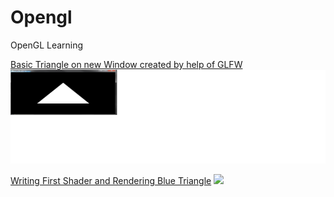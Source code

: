 # Opengl
OpenGL Learning

[Basic Triangle on new Window created by help of GLFW](../../tree/f7a58077c2a7cf9498d23549fdd765589de1ab5d)
<br/>
<img src="https://github.com/devanshugarg1994/Opengl/blob/master/ScreenShoots/Traingle.png" width = 700 height = 150 />


[Writing First Shader and Rendering Blue Triangle](../../tree/68b99c782e0dd8473ddb812657fdbee02b6d2949)
<img id = clip src="https://github.com/devanshugarg1994/Opengl/blob/master/ScreenShoots/BlueTriangle.png  width = 700 height = 150" />
